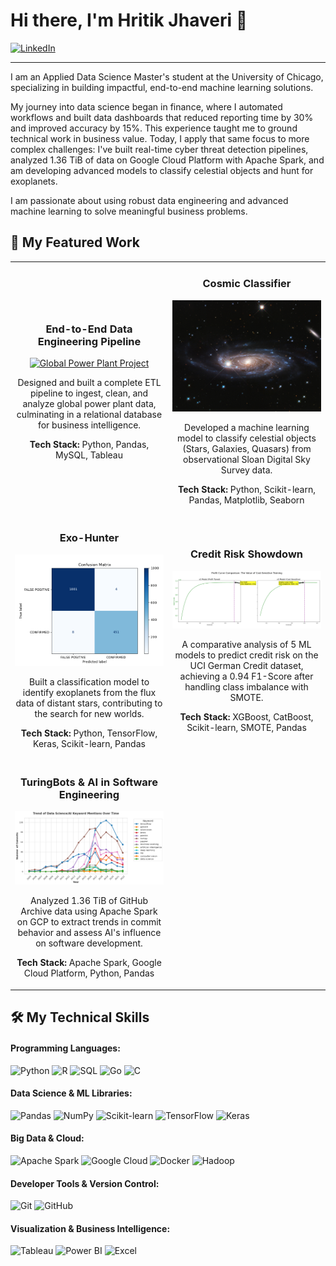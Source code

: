 # Hi there, I'm Hritik Jhaveri 👋

<a href="https://www.linkedin.com/in/hritik-jhaveri/" target="_blank">
    <img src="https://img.shields.io/badge/LinkedIn-0077B5?style=for-the-badge&logo=linkedin&logoColor=white" alt="LinkedIn"/>
</a>

---

I am an Applied Data Science Master's student at the University of Chicago, specializing in building impactful, end-to-end machine learning solutions.

My journey into data science began in finance, where I automated workflows and built data dashboards that reduced reporting time by 30% and improved accuracy by 15%. This experience taught me to ground technical work in business value. Today, I apply that same focus to more complex challenges: I've built real-time cyber threat detection pipelines, analyzed 1.36 TiB of data on Google Cloud Platform with Apache Spark, and am developing advanced models to classify celestial objects and hunt for exoplanets.

I am passionate about using robust data engineering and advanced machine learning to solve meaningful business problems.

## 🔭 My Featured Work

<table>
  <tr>
    <td width="50%">
      <h3 align="center">End-to-End Data Engineering Pipeline</h3>
      <div align="center">
        <a href="https://github.com/codex83/Global-Power-Plant-Database" target="_blank">
          <img src="https://raw.githubusercontent.com/codex83/assets/EER.png" alt="Global Power Plant Project" width="100%">
        </a>
        <p>
          Designed and built a complete ETL pipeline to ingest, clean, and analyze global power plant data, culminating in a relational database for business intelligence.
        </p>
        <p>
          <strong>Tech Stack:</strong> Python, Pandas, MySQL, Tableau
        </p>
      </div>
    </td>
    <td width="50%">
      <h3 align="center">Cosmic Classifier</h3>
      <div align="center">
        <a href="https://github.com/codex83/Cosmic-Classifier" target="_blank">
          <img src="https://raw.githubusercontent.com/codex83/codex83/main/assets/cosmic-classifier-banner.jpg" alt="Cosmic Classifier Project" width="100%">
        </a>
        <p>
          Developed a machine learning model to classify celestial objects (Stars, Galaxies, Quasars) from observational Sloan Digital Sky Survey data.
        </p>
         <p>
          <strong>Tech Stack:</strong> Python, Scikit-learn, Pandas, Matplotlib, Seaborn
        </p>
      </div>
    </td>
  </tr>
  <tr>
    <td width="50%">
      <h3 align="center">Exo-Hunter</h3>
      <div align="center">
        <a href="https://github.com/codex83/Exo-Hunter" target="_blank">
          <img src="https://raw.githubusercontent.com/codex83/codex83/main/assets/exo-hunter_confusion-matrix.png" alt="Exo-Hunter Project" width="100%">
        </a>
        <p>
          Built a classification model to identify exoplanets from the flux data of distant stars, contributing to the search for new worlds.
        </p>
        <p>
          <strong>Tech Stack:</strong> Python, TensorFlow, Keras, Scikit-learn, Pandas
        </p>
      </div>
    </td>
    <td width="50%">
      <h3 align="center">Credit Risk Showdown</h3>
      <div align="center">
        <a href="https://github.com/codex83/Credit-Risk-Showdown" target="_blank">
          <img src="https://raw.githubusercontent.com/codex83/codex83/main/assets/comparison_profit_curves.png" alt="Credit Risk Project" width="100%">
        </a>
        <p>
          A comparative analysis of 5 ML models to predict credit risk on the UCI German Credit dataset, achieving a 0.94 F1-Score after handling class imbalance with SMOTE.
        </p>
        <p>
          <strong>Tech Stack:</strong> XGBoost, CatBoost, Scikit-learn, SMOTE, Pandas
        </p>
      </div>
    </td>
  </tr>
  <tr>
    <td width="50%">
      <h3 align="center">TuringBots & AI in Software Engineering</h3>
      <div align="center">
        <a href="https://github.com/codex83/turingbots-ai-se" target="_blank">
          <img src="https://raw.githubusercontent.com/codex83/codex83/main/assets/top_ds_ai_trend.png" alt="TuringBots Project" width="100%">
        </a>
        <p>
          Analyzed 1.36 TiB of GitHub Archive data using Apache Spark on GCP to extract trends in commit behavior and assess AI's influence on software development.
        </p>
        <p>
          <strong>Tech Stack:</strong> Apache Spark, Google Cloud Platform, Python, Pandas
        </p>
      </div>
    </td>
    <td width="50%">
      <!-- You can add your next featured project here! -->
    </td>
  </tr>
</table>


## 🛠️ My Technical Skills

<h4>Programming Languages:</h4>
<p>
  <img src="https://img.shields.io/badge/Python-3776AB?style=for-the-badge&logo=python&logoColor=white" alt="Python"/>
  <img src="https://img.shields.io/badge/R-276DC3?style=for-the-badge&logo=r&logoColor=white" alt="R"/>
  <img src="https://img.shields.io/badge/SQL-4479A1?style=for-the-badge&logo=mysql&logoColor=white" alt="SQL"/>
  <img src="https://img.shields.io/badge/Go-00ADD8?style=for-the-badge&logo=go&logoColor=white" alt="Go"/>
  <img src="https://img.shields.io/badge/C-A8B9CC?style=for-the-badge&logo=c&logoColor=white" alt="C"/>
</p>

<h4>Data Science & ML Libraries:</h4>
<p>
  <img src="https://img.shields.io/badge/Pandas-150458?style=for-the-badge&logo=pandas&logoColor=white" alt="Pandas"/>
  <img src="https://img.shields.io/badge/Numpy-013243?style=for-the-badge&logo=numpy&logoColor=white" alt="NumPy"/>
  <img src="https://img.shields.io/badge/Scikit--Learn-F7931E?style=for-the-badge&logo=scikit-learn&logoColor=white" alt="Scikit-learn"/>
  <img src="https://img.shields.io/badge/TensorFlow-FF6F00?style=for-the-badge&logo=tensorflow&logoColor=white" alt="TensorFlow"/>
  <img src="https://img.shields.io/badge/Keras-D00000?style=for-the-badge&logo=keras&logoColor=white" alt="Keras"/>
</p>

<h4>Big Data & Cloud:</h4>
<p>
  <img src="https://img.shields.io/badge/Apache%20Spark-E25A1C?style=for-the-badge&logo=apache-spark&logoColor=white" alt="Apache Spark"/>
  <img src="https://img.shields.io/badge/Google%20Cloud-4285F4?style=for-the-badge&logo=google-cloud&logoColor=white" alt="Google Cloud"/>
  <img src="https://img.shields.io/badge/Docker-2496ED?style=for-the-badge&logo=docker&logoColor=white" alt="Docker"/>
  <img src="https://img.shields.io/badge/Hadoop-66CCFF?style=for-the-badge&logo=apache-hadoop&logoColor=white" alt="Hadoop"/>
</p>

<h4>Developer Tools & Version Control:</h4>
<p>
  <img src="https://img.shields.io/badge/Git-F05032?style=for-the-badge&logo=git&logoColor=white" alt="Git"/>
  <img src="https://img.shields.io/badge/GitHub-181717?style=for-the-badge&logo=github&logoColor=white" alt="GitHub"/>
</p>

<h4>Visualization & Business Intelligence:</h4>
<p>
  <img src="https://img.shields.io/badge/Tableau-E97627?style=for-the-badge&logo=tableau&logoColor=white" alt="Tableau"/>
  <img src="https://img.shields.io/badge/Power%20BI-F2C811?style=for-the-badge&logo=power-bi&logoColor=white" alt="Power BI"/>
  <img src="https://img.shields.io/badge/Microsoft%20Excel-217346?style=for-the-badge&logo=microsoft-excel&logoColor=white" alt="Excel"/>
</p>
